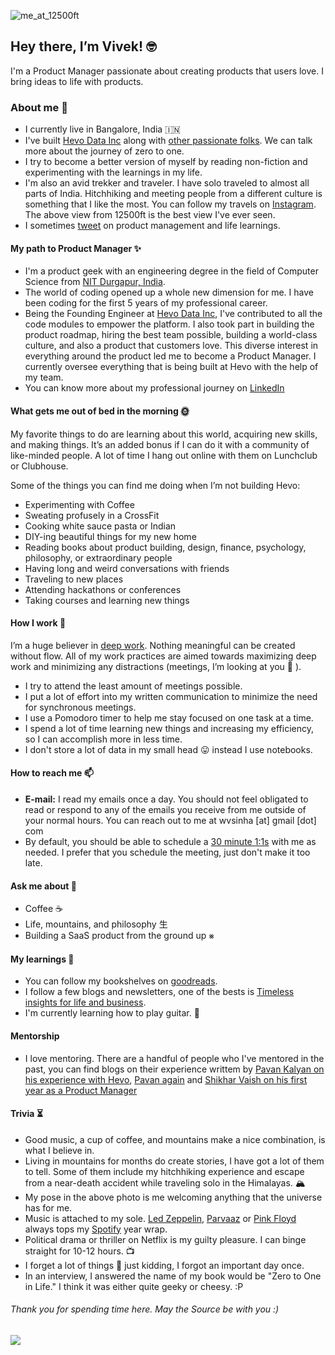 <!--
**viveksinha/viveksinha** is a ✨ _special_ ✨ repository because its `README.md` (this file) appears on your GitHub profile.

Here are some ideas to get you started:

- 🔭 I’m currently working on ...
- 🌱 I’m currently learning ...
- 👯 I’m looking to collaborate on ...
- 🤔 I’m looking for help with ...
- 💬 Ask me about ...
- 📫 How to reach me: ...
- 😄 Pronouns: ...
- ⚡ Fun fact: ...
-->

![me_at_12500ft](https://user-images.githubusercontent.com/1555238/126474368-52d5102a-40ec-4200-a1d4-6457a905c778.jpg)



## Hey there, I’m Vivek! 🤓

I'm a Product Manager passionate about creating products that users love. I bring ideas to life with products.


### About me 👋

* I currently live in Bangalore, India 🇮🇳
* I've built [Hevo Data Inc](https://hevodata.com/) along with [other passionate folks](https://hevodata.com/team/). We can talk more about the journey of zero to one.
* I try to become a better version of myself by reading non-fiction and experimenting with the learnings in my life.
* I'm also an avid trekker and traveler. I have solo traveled to almost all parts of India. Hitchhiking and meeting people from a different culture is something that I like the most. You can follow my travels on [Instagram](https://bit.ly/instagram-vivek). The above view from 12500ft is the best view I've ever seen. 
* I sometimes [tweet](https://bit.ly/Twitter-vivek) on product management and life learnings.


#### My path to Product Manager ✨

* I'm a product geek with an engineering degree in the field of Computer Science from [NIT Durgapur, India](https://nitdgp.ac.in/).
* The world of coding opened up a whole new dimension for me. I have been coding for the first 5 years of my professional career.
* Being the Founding Engineer at [Hevo Data Inc](https://hevodata.com/), I've contributed to all the code modules to empower the platform. I also took part in building the product roadmap, hiring the best team possible, building a world-class culture, and also a product that customers love. This diverse interest in everything around the product led me to become a Product Manager. I currently oversee everything that is being built at Hevo with the help of my team.
* You can know more about my professional journey on [LinkedIn](bit.ly/linkedIn-vivek)


#### What gets me out of bed in the morning 🌞

My favorite things to do are learning about this world, acquiring new skills, and making things. It’s an added bonus if I can do it with a community of like-minded people. A lot of time I hang out online with them on Lunchclub or Clubhouse.

Some of the things you can find me doing when I’m not building Hevo:

* Experimenting with Coffee
* Sweating profusely in a CrossFit
* Cooking white sauce pasta or Indian
* DIY-ing beautiful things for my new home
* Reading books about product building, design, finance, psychology, philosophy, or extraordinary people
* Having long and weird conversations with friends
* Traveling to new places
* Attending hackathons or conferences
* Taking courses and learning new things


#### How I work 💪

I’m a huge believer in [deep work](https://blog.doist.com/deep-work/). Nothing meaningful can be created without flow. All of my work practices are aimed towards maximizing deep work and minimizing any distractions (meetings, I’m looking at you 👀 ). 

* I try to attend the least amount of meetings possible. 
* I put a lot of effort into my written communication to minimize the need for synchronous meetings.
* I use a Pomodoro timer to help me stay focused on one task at a time.
* I spend a lot of time learning new things and increasing my efficiency, so I can accomplish more in less time.
* I don't store a lot of data in my small head 😛 instead I use notebooks. 


#### How to reach me 📫

* **E-mail:**  I read my emails once a day. You should not feel obligated to read or respond to any of the emails you receive from me outside of your normal hours. You can reach out to me at wvsinha [at] gmail [dot] com
* By default, you should be able to schedule a [30 minute 1:1s](https://calendly.com/sinhavivek/30min) with me as needed. I prefer that you schedule the meeting, just don't make it too late. 


#### Ask me about 💬
* Coffee ☕️
* Life, mountains, and philosophy ⽣
* Building a SaaS product from the ground up ⨳


#### My learnings 📕
* You can follow my bookshelves on [goodreads](https://bit.ly/goodreads-vivek).
* I follow a few blogs and newsletters, one of the bests is [Timeless insights for life and business](https://fs.blog/).
* I'm currently learning how to play guitar. 🎸

#### Mentorship 
* I love mentoring. There are a handful of people who I've mentored in the past, you can find blogs on their experience writtem by [Pavan Kalyan on his experience with Hevo](https://medium.com/hevo-data-engineering/my-experience-at-hevo-ba3e26620bdd), [Pavan again](https://pavan-kalyan.dev/posts/how-to-get-the-best-out-of-your-technical-internship) and [Shikhar Vaish on his first year as a Product Manager](https://shikharvaish28.github.io/13-lessons-first-year-product-manager)

#### Trivia ⏳
* Good music, a cup of coffee, and mountains make a nice combination, is what I believe in. 
* Living in mountains for months do create stories, I have got a lot of them to tell. Some of them include my hitchhiking experience and escape from a near-death accident while traveling solo in the Himalayas. 🏔
* My pose in the above photo is me welcoming anything that the universe has for me.
* Music is attached to my sole. [Led Zeppelin](https://open.spotify.com/artist/36QJpDe2go2KgaRleHCDTp?si=7Ri6ip7JRcqmc_RDjT1LWg&dl_branch=1), [Parvaaz](https://open.spotify.com/artist/6vwSAnfnlO6Sy37KubGrLh?si=Pt278W9fTZm7zCLLtPINpA&dl_branch=1) or [Pink Floyd](https://open.spotify.com/artist/0k17h0D3J5VfsdmQ1iZtE9?si=MQb6WeGcRpGCNPtrK9MYRA&dl_branch=1) always tops my [Spotify](https://open.spotify.com/user/vivekwiki) year wrap.
* Political drama or thriller on Netflix is my guilty pleasure. I can binge straight for 10-12 hours. 📺
* I forget a lot of things 🤯 just kidding, I forgot an important day once.
* In an interview, I answered the name of my book would be "Zero to One in Life." I think it was either quite geeky or cheesy. :P 


###### Thank you for spending time here. May the Source be with you :)
###### ![](https://visitor-badge.glitch.me/badge?page_id=viveksinha.viveksinha) 
